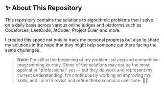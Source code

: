 ## ✨ About This Repository

This repository contains the solutions to algorithmic problems that I solve on a daily basis across various online judges and platforms such as Codeforces, LeetCode, AtCoder, Project Euler, and more.

I created this space not only to track my personal progress but also to share my solutions in the hope that they might help someone out there facing the same challenges.

> **Note:** I'm still at the beginning of my problem-solving and competitive programming journey. Some of the solutions may not be the most optimal or "professional" yet — but they do work and represent my current understanding. I'm continuously working on improving my skills, and I aim to revisit and refine these solutions over time. 🌱🚀
